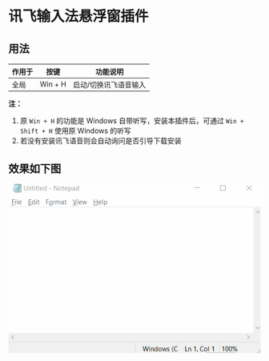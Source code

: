 # 讯飞输入法悬浮窗插件

## 用法

| 作用于 | 按键| 功能说明 |
| - | :-: | - |
| 全局 | Win + H | 启动/切换讯飞语音输入 |

**注：**
1. 原 `Win + H` 的功能是 Windows 自带听写，安装本插件后，可通过 `Win + Shift + H` 使用原 Windows 的听写
2. 若没有安装讯飞语音则会自动询问是否引导下载安装

## 效果如下图
![应用-讯飞语音输入法悬浮窗演示.gif](./应用-讯飞语音输入法悬浮窗演示.gif)
